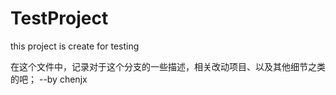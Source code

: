 # TestProject
this project is create for testing

在这个文件中，记录对于这个分支的一些描述，相关改动项目、以及其他细节之类的吧；
--by chenjx
